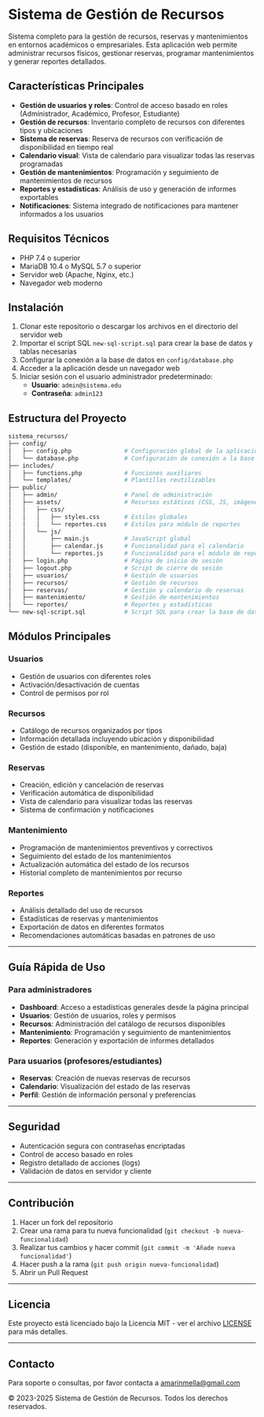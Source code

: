 # Sistema de Gestión de Recursos

Sistema completo para la gestión de recursos, reservas y mantenimientos en entornos académicos o empresariales. Esta aplicación web permite administrar recursos físicos, gestionar reservas, programar mantenimientos y generar reportes detallados.

## Características Principales

- **Gestión de usuarios y roles**: Control de acceso basado en roles (Administrador, Académico, Profesor, Estudiante)
- **Gestión de recursos**: Inventario completo de recursos con diferentes tipos y ubicaciones
- **Sistema de reservas**: Reserva de recursos con verificación de disponibilidad en tiempo real
- **Calendario visual**: Vista de calendario para visualizar todas las reservas programadas
- **Gestión de mantenimientos**: Programación y seguimiento de mantenimientos de recursos
- **Reportes y estadísticas**: Análisis de uso y generación de informes exportables
- **Notificaciones**: Sistema integrado de notificaciones para mantener informados a los usuarios

## Requisitos Técnicos

- PHP 7.4 o superior
- MariaDB 10.4 o MySQL 5.7 o superior
- Servidor web (Apache, Nginx, etc.)
- Navegador web moderno

## Instalación

1. Clonar este repositorio o descargar los archivos en el directorio del servidor web
2. Importar el script SQL `new-sql-script.sql` para crear la base de datos y tablas necesarias
3. Configurar la conexión a la base de datos en `config/database.php`
4. Acceder a la aplicación desde un navegador web
5. Iniciar sesión con el usuario administrador predeterminado:
   - **Usuario**: `admin@sistema.edu`
   - **Contraseña**: `admin123`

## Estructura del Proyecto

```bash
sistema_recursos/
├── config/
│   ├── config.php               # Configuración global de la aplicación
│   └── database.php             # Configuración de conexión a la base de datos
├── includes/
│   ├── functions.php            # Funciones auxiliares
│   └── templates/               # Plantillas reutilizables
├── public/
│   ├── admin/                   # Panel de administración
│   ├── assets/                  # Recursos estáticos (CSS, JS, imágenes)
│   │   ├── css/
│   │   │   ├── styles.css       # Estilos globales
│   │   │   └── reportes.css     # Estilos para módulo de reportes
│   │   └── js/
│   │       ├── main.js          # JavaScript global
│   │       ├── calendar.js      # Funcionalidad para el calendario
│   │       └── reportes.js      # Funcionalidad para el módulo de reportes
│   ├── login.php                # Página de inicio de sesión
│   ├── logout.php               # Script de cierre de sesión
│   ├── usuarios/                # Gestión de usuarios
│   ├── recursos/                # Gestión de recursos
│   ├── reservas/                # Gestión y calendario de reservas
│   ├── mantenimiento/           # Gestión de mantenimientos
│   └── reportes/                # Reportes y estadísticas
└── new-sql-script.sql           # Script SQL para crear la base de datos
```
## Módulos Principales

### Usuarios
- Gestión de usuarios con diferentes roles  
- Activación/desactivación de cuentas  
- Control de permisos por rol  

### Recursos
- Catálogo de recursos organizados por tipos  
- Información detallada incluyendo ubicación y disponibilidad  
- Gestión de estado (disponible, en mantenimiento, dañado, baja)  

### Reservas
- Creación, edición y cancelación de reservas  
- Verificación automática de disponibilidad  
- Vista de calendario para visualizar todas las reservas  
- Sistema de confirmación y notificaciones  

### Mantenimiento
- Programación de mantenimientos preventivos y correctivos  
- Seguimiento del estado de los mantenimientos  
- Actualización automática del estado de los recursos  
- Historial completo de mantenimientos por recurso  

### Reportes
- Análisis detallado del uso de recursos  
- Estadísticas de reservas y mantenimientos  
- Exportación de datos en diferentes formatos  
- Recomendaciones automáticas basadas en patrones de uso  

---

## Guía Rápida de Uso

### Para administradores
- **Dashboard**: Acceso a estadísticas generales desde la página principal  
- **Usuarios**: Gestión de usuarios, roles y permisos  
- **Recursos**: Administración del catálogo de recursos disponibles  
- **Mantenimiento**: Programación y seguimiento de mantenimientos  
- **Reportes**: Generación y exportación de informes detallados  

### Para usuarios (profesores/estudiantes)
- **Reservas**: Creación de nuevas reservas de recursos  
- **Calendario**: Visualización del estado de las reservas  
- **Perfil**: Gestión de información personal y preferencias  

---

## Seguridad
- Autenticación segura con contraseñas encriptadas  
- Control de acceso basado en roles  
- Registro detallado de acciones (logs)  
- Validación de datos en servidor y cliente  

---

## Contribución
1. Hacer un fork del repositorio  
2. Crear una rama para tu nueva funcionalidad (`git checkout -b nueva-funcionalidad`)  
3. Realizar tus cambios y hacer commit (`git commit -m 'Añade nueva funcionalidad'`)  
4. Hacer push a la rama (`git push origin nueva-funcionalidad`)  
5. Abrir un Pull Request  

---

## Licencia
Este proyecto está licenciado bajo la Licencia MIT - ver el archivo [LICENSE](LICENSE) para más detalles.

---

## Contacto
Para soporte o consultas, por favor contacta a [amarinmella@gmail.com](mailto:amarinmella@gmail.com)

© 2023-2025 Sistema de Gestión de Recursos. Todos los derechos reservados.


